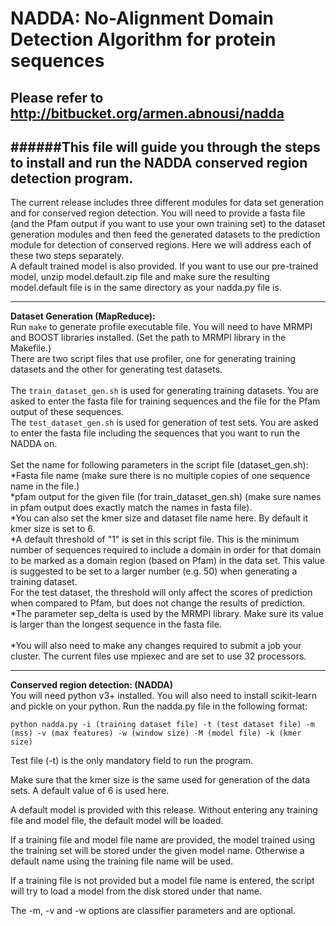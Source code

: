 # NADDA: No-Alignment Domain Detection Algorithm for protein sequences </br>
## Please refer to http://bitbucket.org/armen.abnousi/nadda

######This file will guide you through the steps to install and run the NADDA conserved region detection program.
-----------------------------------------------------------------------------------------------------------
The current release includes three different modules for data set generation and for conserved region detection.
You will need to provide a fasta file (and the Pfam output if you want to use your own training set) to the 
dataset generation modules and then feed the generated datasets to the prediction module for detection of 
conserved regions. Here we will address each of these two steps separately.</br>
A default trained model is also provided. If you want to use our pre-trained model, 
unzip model.default.zip file and make sure the resulting model.default file is in the same directory as
your nadda.py file is. 

----------------------------------------------------------------------------------------------------------
**Dataset Generation (MapReduce):** </br>
Run `make` to generate profile executable file. You will need to have MRMPI and BOOST libraries installed.
(Set the path to MRMPI library in the Makefile.)</br>
There are two script files that use profiler, one for generating training datasets and the other for generating
test datasets.</br>
</br>
The `train_dataset_gen.sh` is used for generating training datasets. You are asked to enter the fasta file for 
training sequences and the file for the Pfam output of these sequences.
</br>
The `test_dataset_gen.sh` is used for generation of test sets. You are asked to enter the fasta file including the
sequences that you want to run the NADDA on.
</br>
</br>
Set the name for following parameters in the script file (dataset_gen.sh):</br>
*Fasta file name (make sure there is no multiple copies of one sequence name in the file.)</br>
*pfam output for the given file (for train_dataset_gen.sh) (make sure names in pfam output does exactly match the names in fasta file).</br>
*You can also set the kmer size and dataset file name here. By default it kmer size is set to 6.</br>
*A default threshold of "1" is set in this script file. This is the minimum number of sequences required to 
include a domain in order for that domain to be marked as a domain region (based on Pfam) in the data set.
This value is suggested to be set to a larger number (e.g. 50) when generating a  training dataset.</br>
For the test dataset, the threshold will only affect the scores of prediction when compared to Pfam, but does
not change the results of prediction.</br>
*The parameter sep_delta is used by the MRMPI library. Make sure its value is larger than the longest sequence in 
the fasta file.</br>
</br>
*You will also need to make any changes required to submit a job your cluster. The current files use mpiexec and are
set to use 32 processors.</br>

-----------------------------------------------------------------------------------------------------------
**Conserved region detection: (NADDA)**</br>
You will need python v3+ installed. You will also need to install scikit-learn and pickle on your python.
Run the nadda.py file in the following format:

```
python nadda.py -i (training dataset file) -t (test dataset file) -m (mss) -v (max features) -w (window size) -M (model file) -k (kmer size)
```

Test file (-t) is the only mandatory field to run the program. </br>

Make sure that the kmer size is the same used for generation of the data sets. A default value of 6 is used here.</br>

A default model is provided with this release. Without entering any training file and model file, the default
model will be loaded.</br>

If a training file and model file name are provided, the model trained using the training set will be stored 
under the given model name. Otherwise a default name using the training file name will be used.</br>

If a training file is not provided but a model file name is entered, the script will try to load a model from 
the disk stored under that name.</br>

The -m, -v and -w options are classifier parameters and are optional.

